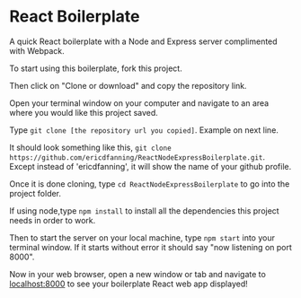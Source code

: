 # React Boilerplate

A quick React boilerplate with a Node and Express server complimented with Webpack.

To start using this boilerplate, fork this project. 

Then click on "Clone or download" and copy the repository link. 

Open your terminal window on your computer and navigate to an area where you would like this project saved.

Type ```git clone [the repository url you copied]```. Example on next line.

It should look something like this, ```git clone https://github.com/ericdfanning/ReactNodeExpressBoilerplate.git```. Except instead of 'ericdfanning', it will show the name of your github profile.

Once it is done cloning, type ```cd ReactNodeExpressBoilerplate``` to go into the project folder.

If using node,type ```npm install``` to install all the dependencies this project needs in order to work.

Then to start the server on your local machine, type ```npm start``` into your terminal window. If it starts without error it should say "now listening on port 8000". 

Now in your web browser, open a new window or tab and navigate to [localhost:8000] to see your boilerplate React web app displayed!

[localhost:8000]: http://127.0.0.1:8000